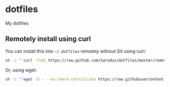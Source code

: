 # dotfiles
My dotfiles


## Remotely install using curl

You can install this into `~/.dotfiles` remotely without Git using curl:

```sh
sh -c "`curl -fsSL https://raw.github.com/Sarodus/dotfiles/master/remote_setup.sh`"
```

Or, using wget:

```sh
sh -c "`wget -O - --no-check-certificate https://raw.githubusercontent.com/Sarodus/dotfiles/master/remote_setup.sh`"
```
